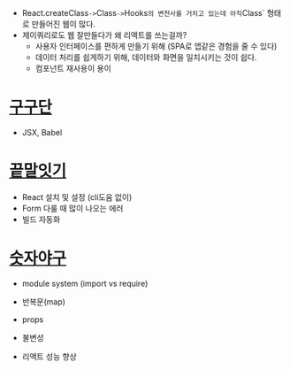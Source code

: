 * React.createClass` -> `Class` -> `Hooks` 의 변천사를 거치고 있는데 아직 `Class` 형태로 만들어진 웹이 많다.
* 제이쿼리로도 웹 잘만들다가 왜 리액트를 쓰는걸까?
  * 사용자 인터페이스를 편하게 만들기 위해 (SPA로 앱같은 경험을 줄 수 있다)
  * 데이터 처리를 쉽게하기 위해, 데이터와 화면을 일치시키는 것이 쉽다.
  * 컴포넌트 재사용이 용이

# [구구단](./1_구구단)

* JSX, Babel

# [끝말잇기](./2_끝말잇기)

* React 설치 및 설정 (cli도움 없이)
* Form 다룰 때 많이 나오는 에러
* 빌드 자동화

# [숫자야구](./3_숫자야구)

* module system (import vs require)

* 반복문(map)

* props

* 불변성

* 리액트 성능 향상

  

  